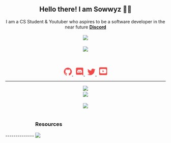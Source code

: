 <h2 align="center">
    Hello there! I am <strong>Sowwyz</strong> 👋🏻
</h2>
<p align="center">
    I am a CS Student & Youtuber who aspires to be a software developer in the near future <strong> <a href="https://discord.com">Discord</a></strong>
<br>
<br>
<a href="https://github.com/Sowwyz">
        <img src="https://komarev.com/ghpvc/?username=Sowwyz&color=red" />
  </a> 
<br>
<br>
<a href="https://discord.com/users/394251966571872256">
        <img src="https://lanyard-profile-readme.vercel.app/api/394251966571872256?idleMessage=%22May%20The%20Code%20Be%20With%20you%22&borderRadius=25px" />
    </a>
</p>
&nbsp;
<p align="center">
    <a href="https://github.com/Sowwyz/">
        <img src="./assets/icons/other/github-solid.svg/" width="25px" />
    </a>
    &nbsp;
    <a href="https://discord.com/users/394251966571872256">
        <img src="./assets/icons/other/discord-solid.svg/" width="25px" />
    </a>
    &nbsp;
    <a href="https://www.youtube.com/channel/UC9_kma0SOd-oSe24gqpqqCA">
        <img src="./assets/icons/other/twitter-solid.svg/" width="25px" />
    </a>
    &nbsp;
    <a href="https://www.youtube.com/@sowwyz1337">
        <img src="./assets/icons/other/youtube-solid.svg/" width="25px" />
    </a>
    
</p>
<hr/>
<p align="center">
    <a href="https://github.com/Sowwyz/">
        <img src="https://github-readme-streak-stats.herokuapp.com?user=Sowwyz&hide_border=true&background=0D1117&currStreakLabel=FFFFFF&sideLabels=FFFFFF&currStreakNum=FFFFFF&dates=FFFFFF&sideNums=FFFFFF&fire=f04848&ring=f04848&stroke=FFFFFFFF)](https://git.io/streak-stats" />
  </a> 
<br>
  <a href="https://github.com/Sowwyz/">
       <img src="https://github-readme-stats.vercel.app/api?username=Sowwyz&show_icons=true&theme=gruvbox" />
  </a> 
<br>
<br>
<a href="https://github.com/Sowwyz/">
       <img src="https://github-readme-stats.vercel.app/api/top-langs/?username=Sowwyz&theme=gruvbox&langs_count=8&layout=compact" />
  </a> 
</p>
--------------
<div align="auto" style="display: inline-block;">
    <h3 align="auto">Resources </h1>
        <img src="https://skillicons.dev/icons?i=javascript,ts,py,java,cs,cpp,html,css,nodejs,angular,django,spring,dotnet,postgres,vscode&perline=8" />
</div>


